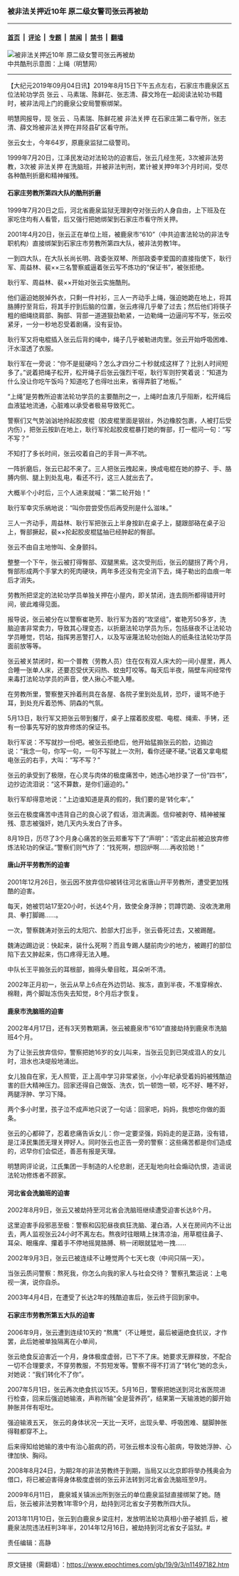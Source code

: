 ### 被非法关押近10年 原二级女警司张云再被劫

---

#### [首页](../../../..?n11497182) &nbsp;|&nbsp; [评论](../../../../../epoch-comment?n11497182) &nbsp;|&nbsp; [专题](../../../../../epoch-special?n11497182) &nbsp;|&nbsp; [禁闻](../../../../../epoch-news?n11497182) &nbsp;|&nbsp; [禁书](../../../../../books?n11497182) &nbsp;|&nbsp; [翻墙](https://github.com/gfw-breaker/nogfw/blob/master/README.md?n11497182)


<div><img alt="被非法关押近10年 原二级女警司张云再被劫" class="attachment-djy_600_400 size-djy_600_400 wp-post-image" src="https://i.epochtimes.com/assets/uploads/2019/09/2012-6-19-cmh-kuxingtu-39-ss.jpg"/>
<div class="caption">
 中共酷刑示意图：上绳（明慧网）
</div></div><hr/><div class="post_content" id="artbody" itemprop="articleBody">
 <!-- article content begin -->
 <p>
  【大纪元2019年09月04日讯】2019年8月15日下午五点左右，石家庄市鹿泉区五位法轮功学员
  <ok href="https://www.epochtimes.com/gb/tag/%E5%BC%A0%E4%BA%91.html">
   张云
  </ok>
  、马素瑞、陈鲜花、张志清、薛文玲在一起阅读法轮功书籍时，被非法闯上门的鹿泉公安局警察绑架。
 </p>
 <p class="p2">
  <span class="s1">
   明慧网报导，现
   <ok href="https://www.epochtimes.com/gb/tag/%E5%BC%A0%E4%BA%91.html">
    张云
   </ok>
   、马素瑞、陈鲜花被
   <ok href="https://www.epochtimes.com/gb/tag/%E9%9D%9E%E6%B3%95%E5%85%B3%E6%8A%BC.html">
    非法关押
   </ok>
   在石家庄第二看守所，张志清、薛文玲被非法关押在井陉县矿区看守所。
  </span>
 </p>
 <p class="p4">
  <span class="s1">
   张云女士，今年64岁，原鹿泉监狱二级警司。
  </span>
 </p>
 <p class="p4">
  <span class="s1">
   1999年7月20日，江泽民发动对法轮功的迫害后，张云几经生死，3次被非法劳教，3次被
   <ok href="https://www.epochtimes.com/gb/tag/%E9%9D%9E%E6%B3%95%E5%85%B3%E6%8A%BC.html">
    非法关押
   </ok>
   在洗脑班，并被非法判刑，累计被关押9年3个月时间，受尽各种酷刑折磨和精神摧残。
  </span>
 </p>
 <h4>
  <span class="s1">
   <b>
    石家庄劳教所第四大队的酷刑折磨
   </b>
  </span>
 </h4>
 <p class="p4">
  <span class="s1">
   1999年7月20日之后，河北省鹿泉监狱无理剥夺对张云的人身自由，上下班及在家吃住均有人看管，后又强行把她绑架到石家庄市看守所关押。
  </span>
 </p>
 <p class="p4">
  <span class="s1">
   2001年4月20日，张云正在单位上班，被鹿泉市“610”（中共迫害法轮功的非法专职机构）直接绑架到石家庄市劳教所第四大队，被非法劳教1年。
  </span>
 </p>
 <p class="p4">
  <span class="s1">
   一到四大队，在大队长尚长明、政委张双琴、所部政委李爱国的直接指使下，耿行军、周益林、裴××三名警察威逼着张云写不炼功的“保证书”，被张拒绝。
  </span>
 </p>
 <p class="p4">
  <span class="s1">
   耿行军、周益林、裴××开始对张云实施酷刑。
  </span>
 </p>
 <p class="p4">
  <span class="s1">
   他们逼迫她脱掉外衣，只剩一件衬衫，三人一齐动手上绳，强迫她跪在地上，将其胳膊拧至背后，将其手拧到后脑的位置，张云疼得几乎晕了过去；然后他们将筷子粗的细绳绕肩部、胸部、背部一道道狠劲勒紧，一边勒绳一边逼问写不写，张云咬紧牙，一分一秒地忍受着剧痛，没有妥协。
  </span>
 </p>
 <p class="p4">
  <span class="s1">
   耿行军又将电棍插入张云后背的绳中，绳子几乎被勒进肉里。张云开始呼吸困难、汗水湿透了衣服。
  </span>
 </p>
 <p class="p4">
  <span class="s1">
   耿行军在一旁说：“你不是挺硬吗？怎么才四分二十秒就成这样了？比别人时间短多了。”说着把绳子松开，松开绳子后张云强烈干呕，耿行军则狞笑着说：“知道为什么没让你吃午饭吗？知道吃了也得吐出来，省得弄脏了地板。”
  </span>
 </p>
 <p class="p4">
  <span class="s1">
   “上绳”是劳教所迫害法轮功学员的主要酷刑之一，上绳时血液几乎阻断，松开绳后血液猛地流通，心脏难以承受者极易导致死亡。
  </span>
 </p>
 <p class="p4">
  <span class="s1">
   警察们又气势汹汹地拎起胶皮棍（胶皮棍里面是钢丝，外边橡胶包裹，人被打后受内伤），把张云按趴在地上，耿行军抡起胶皮棍暴打她的臀部，打一棍问一句：“写不写？”
  </span>
 </p>
 <p class="p4">
  <span class="s1">
   不知打了多长时间，张云咬着自己的手背一声不吭。
  </span>
 </p>
 <p class="p2">
  <span class="s1">
   一阵折磨后，张云已起不来了。三人把张云拽起来，换成电棍在她的脖子、手、胳膊内侧、腿上到处乱电，看还不行，这三人就出去了。
  </span>
 </p>
 <p class="p4">
  <span class="s1">
   大概半个小时后，三个人进来就喊：“第二轮开始！”
  </span>
 </p>
 <p class="p4">
  <span class="s1">
   耿行军幸灾乐祸地说：“叫你尝尝受伤后再受刑是什么滋味。”
  </span>
 </p>
 <p class="p4">
  <span class="s1">
   三人一齐动手，周益林、耿行军把张云上半身按趴在桌子上，腿跟部硌在桌子沿上，臀部撅起，裴××抡起胶皮棍猛抽已经肿起的臀部。
  </span>
 </p>
 <p class="p4">
  <span class="s1">
   张云不由自主地惨叫、全身颤抖。
  </span>
 </p>
 <p class="p4">
  <span class="s1">
   整整一个下午，张云被打得臀部、双腿黑紫。这次受刑后，张云的腿拐了两个月，臀部形成两个手掌大的死肉硬块，两年多还没有完全消下去，绳子勒出的血痕一年后才消失。
  </span>
 </p>
 <p class="p4">
  <span class="s1">
   劳教所把坚定的法轮功学员单独关押在小屋内，即关禁闭，连去厕所都得错开时间，彼此难得见面。
  </span>
 </p>
 <p class="p4">
  <span class="s1">
   报导说，张云被分在以警察崔艳芳、耿行军为首的“攻坚组”，崔艳芳50多岁，洗脑迫害非常卖力，导致其心理变态，以折磨法轮功学员为乐，包括昼夜不让法轮功学员睡觉，罚站，指挥男恶警打人，以及写诬蔑法轮功创始人的纸条往法轮功学员面前放等等。
  </span>
 </p>
 <p class="p4">
  <span class="s1">
   张云被关禁闭时，和一个普教（劳教人员）住在仅有双人床大的一间小屋里，两人合睡一张单人床，还要忍受伏天闷热、蚊虫叮咬等。每天后半夜，隔壁车间经常传来毒打法轮功学员的声音，使人揪心不能入睡。
  </span>
 </p>
 <p class="p4">
  <span class="s1">
   在劳教所里，警察整天拎着刑具在各屋、各院子里到处乱转，恐吓，谩骂不绝于耳，到处充斥着恐怖、阴森的气氛。
  </span>
 </p>
 <p class="p4">
  <span class="s1">
   5月13日，耿行军又把张云带到餐厅，桌子上摆着胶皮棍、电棍、绳索、手铐，还有一份事先写好的放弃修炼的保证书。
  </span>
 </p>
 <p class="p4">
  <span class="s1">
   耿行军说：不写就抄一份吧。被张云拒绝后，他开始猛搧张云的脸，边搧边说：“我念一句，你写一句，一句不写就上一次刑，看你还硬不硬。”说着又拿电棍电张云的右手，大叫：“写不写？”
  </span>
 </p>
 <p class="p4">
  <span class="s1">
   张云的承受到了极限，在心灵与肉体的极度痛苦中，她违心地抄录了一份“四书”，边抄边流泪说：“这不算数，是你们逼迫的。”
  </span>
 </p>
 <p class="p4">
  <span class="s1">
   耿行军却得意地说：“上边谁知道是真的假的，我们要的是‘转化率’。”
  </span>
 </p>
 <p class="p4">
  <span class="s1">
   张云在极度痛苦中违背自己的良心说了假话，泪流满面。信仰被剥夺、精神被摧残、意志被强奸，她几天内头发白了许多。
  </span>
 </p>
 <p class="p4">
  <span class="s1">
   8月19日，历尽了3个月身心痛苦的张云郑重写下了“声明”：“否定此前被迫放弃修炼法轮功的保证。”警察们则气炸了：“找死啊，想回炉啊……再收拾她！”
  </span>
 </p>
 <h4 class="p4">
  <span class="s1">
   <b>
    唐山开平劳教所的迫害
   </b>
  </span>
 </h4>
 <p class="p4">
  <span class="s1">
   2001年12月26日，张云因不放弃信仰被转往河北省唐山开平劳教所，遭受更加残酷的迫害。
  </span>
 </p>
 <p class="p4">
  <span class="s1">
   每天，她被罚站17至20小时，长达4个月，致使全身浮肿；罚蹲罚跪、没收洗漱用具、拳打脚踢……。
  </span>
 </p>
 <p class="p4">
  <span class="s1">
   一次，警察魏涛对张云的太阳穴、脸部大打出手，张云昏死过去，又被踢醒。
  </span>
 </p>
 <p class="p4">
  <span class="s1">
   魏涛边踢边说：快起来，装什么死啊？而且专踢人腿前肉少的地方，被踢打的部位陷下去又肿起来，伤口疼得无法入睡。
  </span>
 </p>
 <p class="p4">
  <span class="s1">
   中队长王平搧张云的耳根部，搧得头晕目眩，耳朵听不清。
  </span>
 </p>
 <p class="p4">
  <span class="s1">
   2002年正月初一，张云从早上6点在外边罚站、挨冻，直到半夜，不准穿棉衣、棉鞋，两个脚趾冻伤失去知觉，8个月后才恢复。
  </span>
 </p>
 <h4 class="p4">
  <span class="s1">
   <b>
    鹿泉市洗脑班的迫害
   </b>
  </span>
 </h4>
 <p class="p4">
  <span class="s1">
   2002年4月17日，还有3天劳教期满，张云被鹿泉市“610”直接劫持到鹿泉市洗脑班4个月。
  </span>
 </p>
 <p class="p4">
  <span class="s1">
   为了让张云放弃信仰，警察把她16岁的女儿叫来，当张云见到已哭成泪人的女儿时，泪水也决堤般地涌出。
  </span>
 </p>
 <p class="p4">
  <span class="s1">
   女儿独自在家，无人照管，正上高中学习非常紧张，小小年纪承受着妈妈被残酷迫害的巨大精神压力。回家还得自己做饭、洗衣，饥一顿饱一顿，吃不好、睡不好，两腿浮肿、学习下降。
  </span>
 </p>
 <p class="p4">
  <span class="s1">
   两个多小时里，孩子泣不成声地只说了一句话：回家吧，妈妈，我想吃你做的面条。
  </span>
 </p>
 <p class="p4">
  <span class="s1">
   张云的心都碎了，忍着悲痛告诉女儿：你一定要坚强，妈妈走的是正路，没有错，是江泽民集团无理关押好人。同时张云也正告一旁的警察：这些痛苦都是你们造成的，迟早你们会偿还，善恶有报是天理。
  </span>
 </p>
 <p class="p4">
  <span class="s1">
   明慧网评论说，江氏集团一手制造的人伦悲剧，还无耻地向社会煽动仇恨，造谣说法轮功修炼者不顾家。
  </span>
 </p>
 <h4 class="p4">
  <span class="s1">
   河北省会洗脑班的迫害
  </span>
 </h4>
 <p class="p4">
  <span class="s1">
   2002年8月9日，张云又被劫持至河北省会洗脑班继续遭受迫害长达8个月。
  </span>
 </p>
 <p class="p4">
  <span class="s1">
   这里迫害手段邪恶至极：警察和囚犯昼夜疯狂洗脑、灌白酒，人关在房间内不让出去，两人监视张云24小时不离左右。熬夜时往眼睛上抹清凉油，用草棍往鼻子、耳朵、眼瘙痒、攥着手不停地摇晃胳膊、稍一闭眼就猛地一拽……
  </span>
 </p>
 <p class="p4">
  <span class="s1">
   2002年9月3日，张云已被连续不让睡觉两个七天七夜（中间只隔一天）。
  </span>
 </p>
 <p class="p4">
  <span class="s1">
   当张云质问警察：熬死我，你怎么向我的家人与社会交待？ 警察孔繁运说：上电视一演，说你自杀。
  </span>
 </p>
 <p class="p4">
  <span class="s1">
   2003年4月4日，在遭受了长达2年的残酷迫害后，张云终于回到家中。
  </span>
 </p>
 <h4 class="p4">
  <span class="s1">
   <b>
    石家庄市劳教所第五大队的迫害
   </b>
  </span>
 </h4>
 <p class="p4">
  <span class="s1">
   2006年9月，张云遭到连续10天的 “熬鹰”（不让睡觉，最后被逼绝食抗议，才作罢，此后她被单独隔离在小单间，
  </span>
 </p>
 <p class="p4">
  <span class="s1">
   张云绝食反迫害近一个月，身体极度虚弱，已下不了床。她要求无罪释放，不配合一切不合理要求，不穿劳教服，不剪短发等。警察不得不打消了“转化”她的念头，对她说：“我们转化不了你”。
  </span>
 </p>
 <p class="p4">
  <span class="s1">
   2007年5月1日，张云再次绝食抗议15天。5月16日，警察把她送到河北省医院进行检查，回来后强迫她输液，声称所输“全是营养药”，结果第一天输液她的脚开始肿胀并伴有呕吐。
  </span>
 </p>
 <p class="p4">
  <span class="s1">
   强迫输液五天， 张云的身体状况一天比一天坏，出现头晕、呼吸困难、腿脚肿胀得鞋都穿不上。
  </span>
 </p>
 <p class="p4">
  <span class="s1">
   后来得知给她输的液中有治心脏病的药，可张云根本没有心脏病，导致她浮肿、心律加快、胸闷。
  </span>
 </p>
 <p class="p4">
  <span class="s1">
   2008年8月24日，为期2年的非法劳教终于到期，当局又以北京即将举办残奥会为借口，将已被迫害得身体极度虚弱的张云非法转到河北省会洗脑班至9月。
  </span>
 </p>
 <p class="p4">
  <span class="s1">
   2009年6月11日，
  </span>
  <span class="s1">
   鹿泉城关镇派出所到张云的单位鹿泉监狱直接绑架了她。随后，张云被非法劳教1年零9个月，劫持到河北省女子劳教所四大队。
  </span>
 </p>
 <p class="p4">
  <span class="s1">
   2013年11月10日，张云到白鹿泉乡梁庄村，发放明法轮功真相小册子被抓
  </span>
  后，被鹿泉法院违法枉判3年半，2014年12月16日，被劫持到河北省女子监狱。#
 </p>
 <p class="p4">
  责任编辑：高静
 </p>
 <!-- article content end -->
 <div id="below_article_ad">
 </div>
</div>


---

原文链接（需翻墙）：https://www.epochtimes.com/gb/19/9/3/n11497182.htm